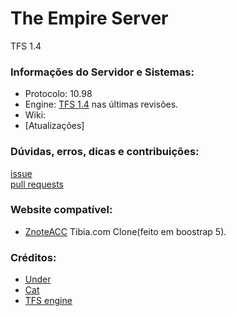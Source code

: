 # The Empire Server
 TFS 1.4 
### Informações do Servidor e Sistemas:
- Protocolo: 10.98
- Engine: [TFS 1.4](https://github.com/otland/forgottenserver/tree/1.4) nas últimas revisões.
- Wiki: 
- [Atualizações]

### Dúvidas, erros, dicas e contribuições:
[issue](https://github.com/openistibia/the-realempire-server/issues/new) <br>
[pull requests](https://github.com/openistibia/the-realempire-server/pulls) 
### Website compatível:
- [ZnoteACC](https://github.com/openistibia/tibiacom-layout) Tibia.com Clone(feito em boostrap 5).

### Créditos:
- [Under](https://github.com/Underewarrr)
- [Cat](https://github.com/Nolisthon)
- [TFS engine](https://github.com/otland/forgottenserver/graphs/contributors)
